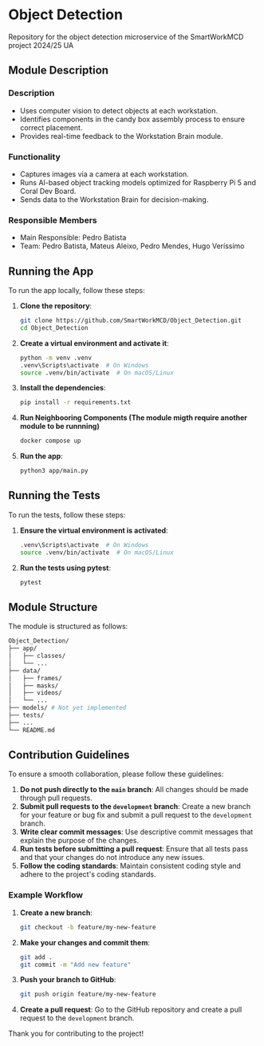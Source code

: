 # Object Detection

Repository for the object detection microservice of the SmartWorkMCD project 2024/25 UA

## Module Description

### Description

- Uses computer vision to detect objects at each workstation.
- Identifies components in the candy box assembly process to ensure correct
placement.
- Provides real-time feedback to the Workstation Brain module.

### Functionality

- Captures images via a camera at each workstation.
- Runs AI-based object tracking models optimized for Raspberry Pi 5 and Coral Dev
Board.
- Sends data to the Workstation Brain for decision-making.

### Responsible Members

- Main Responsible: Pedro Batista
- Team: Pedro Batista, Mateus Aleixo, Pedro Mendes, Hugo Veríssimo

## Running the App

To run the app locally, follow these steps:

1. **Clone the repository**:

    ```sh
    git clone https://github.com/SmartWorkMCD/Object_Detection.git
    cd Object_Detection
    ```

2. **Create a virtual environment and activate it**:

    ```sh
    python -m venv .venv
    .venv\Scripts\activate  # On Windows
    source .venv/bin/activate  # On macOS/Linux
    ```

3. **Install the dependencies**:

    ```sh
    pip install -r requirements.txt
    ```

4. **Run Neighbooring Components (The module migth require another module to be runnning)**

    ```sh
    docker compose up
    ```

5. **Run the app**:

    ```sh
    python3 app/main.py
    ```

## Running the Tests

To run the tests, follow these steps:

1. **Ensure the virtual environment is activated**:

    ```sh
    .venv\Scripts\activate  # On Windows
    source .venv/bin/activate  # On macOS/Linux
    ```

2. **Run the tests using pytest**:

    ```sh
    pytest
    ```

## Module Structure

The module is structured as follows:

```sh
Object_Detection/
├── app/
│   ├── classes/
│   └── ...
├── data/
│   ├── frames/
│   ├── masks/
│   ├── videos/
│   └── ...
├── models/ # Not yet implemented
├── tests/
├── ...
└── README.md
```

## Contribution Guidelines

To ensure a smooth collaboration, please follow these guidelines:

1. **Do not push directly to the `main` branch**: All changes should be made through pull requests.
2. **Submit pull requests to the `development` branch**: Create a new branch for your feature or bug fix and submit a pull request to the `development` branch.
3. **Write clear commit messages**: Use descriptive commit messages that explain the purpose of the changes.
4. **Run tests before submitting a pull request**: Ensure that all tests pass and that your changes do not introduce any new issues.
5. **Follow the coding standards**: Maintain consistent coding style and adhere to the project's coding standards.

### Example Workflow

1. **Create a new branch**:

    ```sh
    git checkout -b feature/my-new-feature
    ```

2. **Make your changes and commit them**:

    ```sh
    git add .
    git commit -m "Add new feature"
    ```

3. **Push your branch to GitHub**:

    ```sh
    git push origin feature/my-new-feature
    ```

4. **Create a pull request**: Go to the GitHub repository and create a pull request to the `development` branch.

Thank you for contributing to the project!
